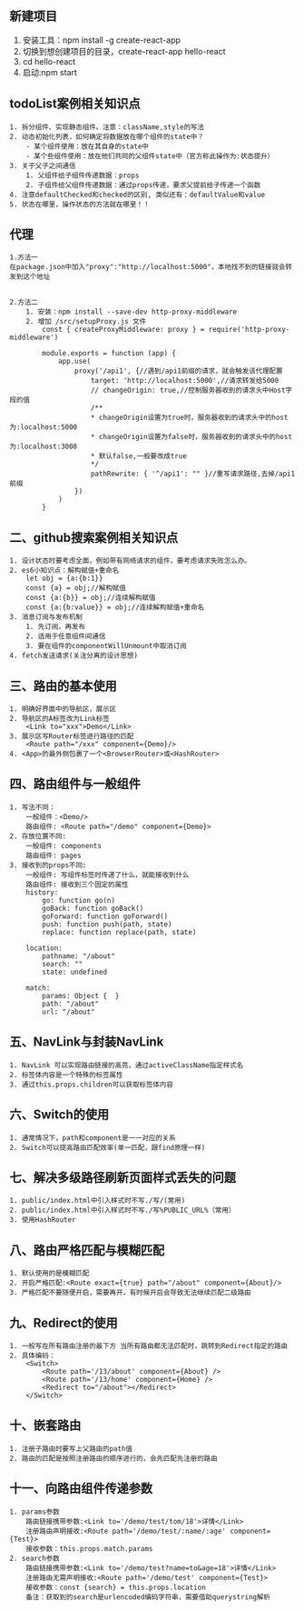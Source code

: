 ## 新建项目
1. 安装工具：npm install -g create-react-app 
2. 切换到想创建项目的目录，create-react-app hello-react
3. cd hello-react
4. 启动:npm start

## todoList案例相关知识点
    1. 拆分组件、实现静态组件。注意：className,style的写法
    2. 动态初始化列表，如何确定将数据放在哪个组件的state中？
        - 某个组件使用：放在其自身的state中
        - 某个些组件使用：放在他们共同的父组件state中（官方称此操作为:状态提升）
    3. 关于父子之间通信
        1. 父组件给子组件传递数据：props
        2. 子组件给父组件传递数据：通过props传递，要求父提前给子传递一个函数
    4. 注意defaultChecked和checked的区别, 类似还有：defaultValue和value
    5. 状态在哪里，操作状态的方法就在哪里！！ 

## 代理

    1.方法一
    在package.json中加入"proxy":"http://localhost:5000"，本地找不到的链接就会转发到这个地址


    2.方法二
        1. 安装：npm install --save-dev http-proxy-middleware
        2. 增加 /src/setupProxy.js 文件
            const { createProxyMiddleware: proxy } = require('http-proxy-middleware')

            module.exports = function (app) {
                app.use(
                    proxy('/api1', {//遇到/api1前缀的请求，就会触发该代理配置
                        target: 'http://localhost:5000',//请求转发给5000
                        // changeOrigin: true,//控制服务器收到的请求头中Host字段的值
                        /**
                        * changeOrigin设置为true时，服务器收到的请求头中的host为:localhost:5000
                        * changeOrigin设置为false时，服务器收到的请求头中的host为:localhost:3008
                        * 默认false,一般要改成true
                        */
                        pathRewrite: { '^/api1': "" }//重写请求路径,去掉/api1前缀
                    })
                )
            }


## 二、github搜索案例相关知识点
    1. 设计状态时要考虑全面，例如带有网络请求的组件，要考虑请求失败怎么办。
    2. es6小知识点：解构赋值+重命名
        let obj = {a:{b:1}}
        const {a} = obj;//解构赋值
        const {a:{b}} = obj;//连续解构赋值
        const {a:{b:value}} = obj;//连续解构赋值+重命名
    3. 消息订阅与发布机制
        1. 先订阅，再发布
        2. 适用于任意组件间通信
        3. 要在组件的componentWillUnmount中取消订阅
    4. fetch发送请求(关注分离的设计思想)


## 三、路由的基本使用
    1. 明确好界面中的导航区，展示区
    2. 导航区的A标签改为Link标签
        <Link to="xxx">Demo</Link>
    3. 展示区写Router标签进行路径的匹配
        <Route path="/xxx" component={Demo}/>
    4. <App>的最外侧包裹了一个<BrowserRouter>或<HashRouter>


## 四、路由组件与一般组件
    1. 写法不同：
        一般组件：<Demo/>
        路由组件: <Route path="/demo" component={Demo}>
    2. 存放位置不同:
        一般组件: components
        路由组件: pages
    3. 接收到的props不同:
        一般组件: 写组件标签时传递了什么，就能接收到什么
        路由组件: 接收到三个固定的属性
        history: 
            go: function go(n)​​
            goBack: function goBack()​​
            goForward: function goForward()
            push: function push(path, state)​​
            replace: function replace(path, state)​​
            ​
        location:
            pathname: "/about"
            search: ""
            state: undefined

        match: 
            params: Object {  }
            path: "/about"
            url: "/about"

## 五、NavLink与封装NavLink
    1. NavLink 可以实现路由链接的高亮，通过activeClassName指定样式名
    2. 标签体内容是一个特殊的标签属性
    3. 通过this.props.children可以获取标签体内容

## 六、Switch的使用
    1. 通常情况下，path和component是一一对应的关系
    2. Switch可以提高路由匹配效率(单一匹配，跟find原理一样)

## 七、解决多级路径刷新页面样式丢失的问题
    1. public/index.html中引入样式时不写./写/(常用)
    2. public/index.html中引入样式时不写./写%PUBLIC_URL%（常用）
    3. 使用HashRouter

## 八、路由严格匹配与模糊匹配
    1. 默认使用的是模糊匹配
    2. 开启严格匹配:<Route exact={true} path="/about" component={About}/>
    3. 严格匹配不要随便开启，需要再开，有时候开启会导致无法继续匹配二级路由

## 九、Redirect的使用
    1. 一般写在所有路由注册的最下方 当所有路由都无法匹配时，跳转到Redirect指定的路由
    2. 具体编码：
        <Switch>
            <Route path='/13/about' component={About} />
            <Route path='/13/home' component={Home} />
            <Redirect to="/about"></Redirect>
        </Switch>

## 十、嵌套路由

    1. 注册子路由时要写上父路由的path值
    2. 路由的匹配是按照注册路由的顺序进行的，会先匹配先注册的路由

## 十一、向路由组件传递参数
    1. params参数
        路由链接携带参数:<Link to='/demo/test/tom/18'>详情</Link>
        注册路由声明接收:<Route path='/demo/test/:name/:age' component={Test}>
        接收参数：this.props.match.params
    2. search参数
        路由链接携带参数:<Link to='/demo/test?name=to&age=18'>详情</Link>
        注册路由无需声明接收:<Route path='/demo/test' component={Test}>
        接收参数：const {search} = this.props.location
        备注：获取到的search是urlencoded编码字符串，需要借助querystring解析